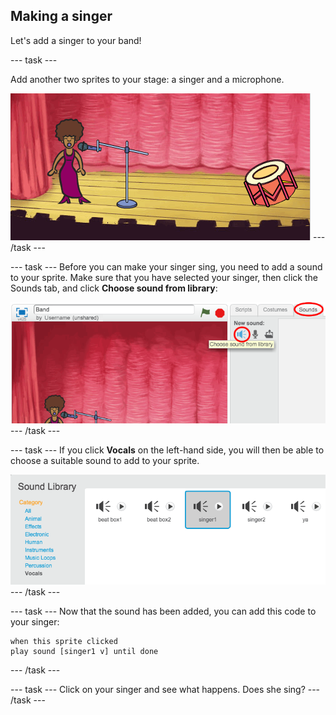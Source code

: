 ## Making a singer

Let's add a singer to your band!

--- task ---

Add another two sprites to your stage: a singer and a microphone.

![screenshot](images/band-singer-mic.png)
--- /task ---

--- task ---
Before you can make your singer sing, you need to add a sound to your sprite. Make sure that you have selected your singer, then click the Sounds tab, and click **Choose sound from library**:

![screenshot](images/band-import-sound.png)
--- /task ---

--- task ---
If you click **Vocals** on the left-hand side, you will then be able to choose a suitable sound to add to your sprite.

![screenshot](images/band-choose-sound.png)
--- /task ---

--- task ---
Now that the sound has been added, you can add this code to your singer:

```blocks
when this sprite clicked
play sound [singer1 v] until done
```
--- /task ---

--- task ---
Click on your singer and see what happens. Does she sing?
--- /task ---
